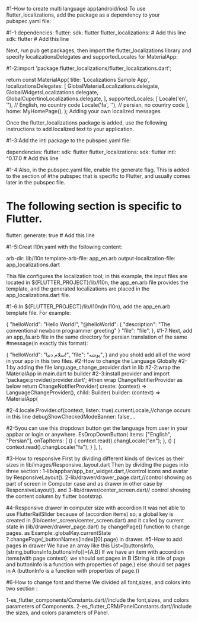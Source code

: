 
#1-How to create multi language app(android/ios)
To use flutter_localizations, add the package as a dependency to your pubspec.yaml file:

#1-1:dependencies:
flutter:
  sdk: flutter 
flutter_localizations: # Add this line 
  sdk: flutter # Add this line

Next, run pub get packages, then import the flutter_localizations library and specify
localizationsDelegates and supportedLocales for MaterialApp:

#1-2:import 'package:flutter_localizations/flutter_localizations.dart';

return const MaterialApp(
title: 'Localizations Sample App',
localizationsDelegates: [
GlobalMaterialLocalizations.delegate,
GlobalWidgetsLocalizations.delegate, 
GlobalCupertinoLocalizations.delegate,
],
supportedLocales: [
Locale('en', ''), // English, no country code 
Locale('fa', ''), // persian, no country code
],
home: MyHomePage(),
);
Adding your own localized messages

Once the flutter_localizations package is added, use the following instructions to add localized text to your application.

#1-3:Add the intl package to the pubspec.yaml file:

dependencies:
flutter:
sdk: flutter
flutter_localizations:
sdk: flutter
intl: ^0.17.0 # Add this line

#1-4:Also, in the pubspec.yaml file, enable the generate flag. This is added to the section of 
#the pubspec that is specific to Flutter, and usually comes later in the pubspec file.
# The following section is specific to Flutter.
flutter:
generate: true # Add this line

#1-5:Creat  l10n.yaml with the following content:

arb-dir: lib/l10n
template-arb-file: app_en.arb
output-localization-file: app_localizations.dart

This file configures the localization tool; 
in this example, the input files are located in ${FLUTTER_PROJECT}/lib/l10n,
the app_en.arb file provides the template, and the generated localizations are placed in the app_localizations.dart file.

#1-6:In ${FLUTTER_PROJECT}/lib/l10n(in l10n), add the app_en.arb template file. For example:

{
"helloWorld": "Hello World!",
"@helloWorld": {
"description": "The conventional newborn programmer greeting"
}
"file": "file",
},
#1-7:Next, add an app_fa.arb file in the same directory for persian translation of the same
#message(in exactly this format):

{
"helloWorld": "سلام دنیا!",
"file": "پوشه",
}
and you shold add all of  the word in your app in this two files.
#2-How to change the Language Globally 
#2-1:by adding the file language_change_provider.dart in lib
#2-2:wrap the MaterialApp in main.dart to builder 
#2-3:install provider and import 'package:provider/provider.dart';
#then wrap ChangeNotifierProvider<LanguageChangeProvider> as below
return ChangeNotifierProvider<LanguageChangeProvider>(
create: (context) => LanguageChangeProvider(),
child: Builder(
builder: (context) => MaterialApp(


#2-4:locale:Provider.of<LanguageChangeProvider>(context, listen: true).currentLocale,//change occurs in this line
debugShowCheckedModeBanner: false,...

#2-5you can use this dropdown button get the language from user in your appbar or login or anywhere.
EsDropDownButton(
            items: ["English", "Persian"],
            onTapItems: [
              () {
                context.read<LanguageChangeProvider>().changLocale("en");
              },
              () {
                context.read<LanguageChangeProvider>().changLocale("fa");
              }
            ],
          ),


#3-How to responsive 
First by dividing different kinds of devices as their sizes in  lib/images/Responsive_layout.dart
Then by dividing the pages into three section :
1-lib/appbar/app_bar_widget.dart,//control icons and avatar by ResponsiveLayout().
2-lib/drawer/drawer_page.dart,//control showing as part of screen in Computer case and as drawer 
in other case by ResponsiveLayout().
and 
3-lib/drawer/center_screen.dart// control showing the content column by flutter bootstrap.

#4-Responsive drawer in computer size with accordion 
It was not able to use FlutterRailSlider because of (accordion items) so,
a global key is created in (lib/center_screen/center_screen.dart) and it called by current state in 
(lib/drawer/drawer_page.dart) by changePage() function to change pages.
as Example:.globalKey.currentState ?.changePage(_buttonNames[index][0].page) in drawer.
#5-How to add pages in drawer
We have an array like this List=[buttonsInfo,[string,buttonsInfo,buttonsInfo]]=[A,B]
If we have an item with accordion items(with page context):
we should set pages in B (String is title of page and buttonInfo is a function with properties of page.)
else should set pages in A (buttonInfo is a function with properties of page.))

#6-How to change font and theme
We divided all font,sizes, and colors into two section :

1-es_flutter_components/Constants.dart//include the  font,sizes, and colors parameters of Components.
2-es_flutter_CRM/PanelConstants.dart//include the  sizes, and colors parameters of Panel.



